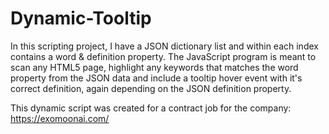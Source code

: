 # Dynamic-Tooltip
In this scripting project, I have a JSON dictionary list and within each index contains a word &amp; definition property.  The JavaScript program is meant to scan any HTML5 page, highlight any keywords that matches the word property from the JSON data and include a tooltip hover event with it's correct definition, again depending on the JSON definition property.

This dynamic script was created for a contract job for the company: https://exomoonai.com/

